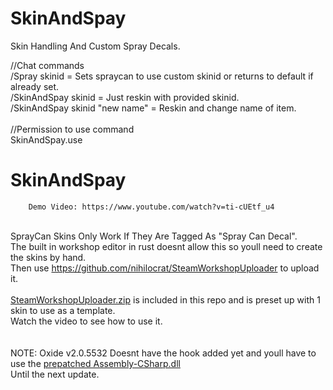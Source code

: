 # SkinAndSpay
Skin Handling And Custom Spray Decals.

//Chat commands
<br>
        /Spray skinid                  =   Sets spraycan to use custom skinid or returns to default if already set.<br>
        /SkinAndSpay skinid            =   Just reskin with provided skinid.<br>
        /SkinAndSpay skinid "new name" =   Reskin and change name of item.<br>
        <br>
//Permission to use command<br>
        SkinAndSpay.use<br>
        
# SkinAndSpay
        Demo Video: https://www.youtube.com/watch?v=ti-cUEtf_u4
<br>SprayCan Skins Only Work If They Are Tagged As "Spray Can Decal".<br>
The built in workshop editor in rust doesnt allow this so youll need to create the skins by hand.<br>
Then use https://github.com/nihilocrat/SteamWorkshopUploader to upload it.<br><br>
<a href="https://github.com/bmgjet/SkinAndSpay/raw/main/SteamWorkshopUploader.zip" target="_blank">SteamWorkshopUploader.zip</a> is included in this repo and is preset up with 1 skin to use as a template.<br>
Watch the video to see how to use it.<br><br><br>
NOTE: Oxide v2.0.5532 Doesnt have the hook added yet and youll have to use the <a href="https://github.com/bmgjet/SkinAndSpay/raw/main/Assembly-CSharp.zip" target="_blank">prepatched Assembly-CSharp.dll</a><br>
Until the next update.

